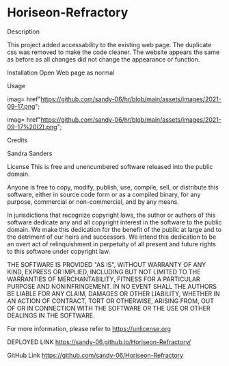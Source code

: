 # Horiseon-Refractory

Description

This project added  accessability to the existing web page.
The duplicate css was removed to make the code cleaner.
The website appears the same as before as all changes did not change the appearance or function.

Installation
Open Web page as normal

Usage

imag= href"https://github.com/sandy-06/hr/blob/main/assets/images/2021-09-17.png";


imag= href"https://github.com/sandy-06/hr/blob/main/assets/images/2021-09-17%20(2).png";

Credits

Sandra Sanders

License
 This is free and unencumbered software released into the public domain.


Anyone is free to copy, modify, publish, use, compile, sell, or
distribute this software, either in source code form or as a compiled
binary, for any purpose, commercial or non-commercial, and by any
means.

In jurisdictions that recognize copyright laws, the author or authors
of this software dedicate any and all copyright interest in the
software to the public domain. We make this dedication for the benefit
of the public at large and to the detriment of our heirs and
successors. We intend this dedication to be an overt act of
relinquishment in perpetuity of all present and future rights to this
software under copyright law.

THE SOFTWARE IS PROVIDED "AS IS", WITHOUT WARRANTY OF ANY KIND,
EXPRESS OR IMPLIED, INCLUDING BUT NOT LIMITED TO THE WARRANTIES OF
MERCHANTABILITY, FITNESS FOR A PARTICULAR PURPOSE AND NONINFRINGEMENT.
IN NO EVENT SHALL THE AUTHORS BE LIABLE FOR ANY CLAIM, DAMAGES OR
OTHER LIABILITY, WHETHER IN AN ACTION OF CONTRACT, TORT OR OTHERWISE,
ARISING FROM, OUT OF OR IN CONNECTION WITH THE SOFTWARE OR THE USE OR
OTHER DEALINGS IN THE SOFTWARE.

For more information, please refer to <https://unlicense.org>


DEPLOYED LINK
https://sandy-06.github.io/Horiseon-Refractory/

GitHub Link
https://github.com/sandy-06/Horiseon-Refractory
